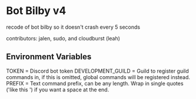 # Bot Bilby v4
recode of bot bilby so it doesn't crash every 5 seconds

contributors: jalen, sudo, and cloudburst (leah)

## Environment Variables
TOKEN = Discord bot token
DEVELOPMENT_GUILD = Guild to register guild commands in, if this is omitted, global commands will be registered instead.
PREFIX = Text command prefix, can be any length. Wrap in single quotes ('like this ') if you want a space at the end.